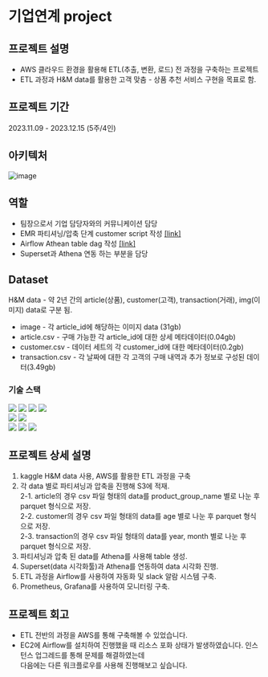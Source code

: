 # 기업연계 project

## 프로젝트 설명
- AWS 클라우드 환경을 활용해 ETL(추출, 변환, 로드) 전 과정을 구축하는 프로젝트
- ETL 과정과 H&M data를 활용한 고객 맞춤 - 상품 추천 서비스 구현을 목표로 함.

## 프로젝트 기간
2023.11.09 - 2023.12.15 (5주/4인)

## 아키텍처
![image](https://github.com/yeardream-de-project-team11/project-team11/assets/104144701/599d8a4a-4499-4121-a609-efc6966a3728)


## 역할 
- 팀장으로서 기업 담당자와의 커뮤니케이션 담당
- EMR 파티셔닝/압축 단계 customer script 작성 [[link]](https://github.com/kclown0/aws-emr-project/blob/main/scripts/emr_parition_customers.py)
- Airflow Athean table dag 작성 [[link]](https://github.com/kclown0/aws-emr-project/blob/main/airflow/dag/athena_create_table.py)
- Superset과 Athena 연동 하는 부분을 담당

## Dataset
H&M data - 약 2년 간의 article(상품), customer(고객), transaction(거래), img(이미지) data로 구분 됨.
- image - 각 article_id에 해당하는 이미지 data (31gb)
- article.csv - 구매 가능한 각 article_id에 대한 상세 메타데이터(0.04gb)
- customer.csv - 데이터 세트의 각 customer_id에 대한 메타데이터(0.2gb)
- transaction.csv - 각 날짜에 대한 각 고객의 구매 내역과 추가 정보로 구성된 데이터(3.49gb)


### 기술 스택
<div style="text-align: left;">
   <img src="https://img.shields.io/badge/EC2-007396?style=for-the-badge&logo=S3&logoColor=white">
  <img src="https://img.shields.io/badge/S3-007396?style=for-the-badge&logo=S3&logoColor=white"> 
  <img src="https://img.shields.io/badge/EMR-3776AB?style=for-the-badge&logo=EMR&logoColor=white">
  <img src="https://img.shields.io/badge/Athena-007395?style=for-the-badge&logo=Athena&logoColor=white">
  <br> <img src="https://img.shields.io/badge/docker-007396?style=for-the-badge&logo=S3&logoColor=white">
   <img src="https://img.shields.io/badge/Airflow-007396?style=for-the-badge&logo=S3&logoColor=white">
  <br> <img src="https://img.shields.io/badge/Superset-007396?style=for-the-badge&logo=S3&logoColor=white">
  <img src="https://img.shields.io/badge/Prometheus-007396?style=for-the-badge&logo=S3&logoColor=white">
  <img src="https://img.shields.io/badge/Grafana-007396?style=for-the-badge&logo=S3&logoColor=white">
  </div>

## 프로젝트 상세 설명
1. kaggle H&M data 사용, AWS를 활용한 ETL 과정을 구축
2. 각 data 별로 파티셔닝과 압축을 진행해 S3에 적재.
  <br> 2-1. article의 경우 csv 파일 형태의 data를 product_group_name 별로 나눈 후 parquet 형식으로 저장.
  <br> 2-2. customer의 경우 csv 파일 형태의 data를 age 별로 나눈 후 parquet 형식으로 저장.
  <br> 2-3. transaction의 경우 csv 파일 형태의 data를 year, month 별로 나눈 후 parquet 형식으로 저장.
3. 파티셔닝과 압축 된 data를 Athena를 사용해 table 생성.
4. Superset(data 시각화툴)과 Athena를 연동하여 data 시각화 진행.
5. ETL 과정을 Airflow를 사용하여 자동화 및 slack 알람 시스템 구축.
6. Prometheus, Grafana를 사용하여 모니터링 구축.

## 프로젝트 회고
- ETL 전반의 과정을 AWS를 통해 구축해볼 수 있었습니다.
- EC2에 Airflow를 설치하여 진행했을 때 리소스 포화 상태가 발생하였습니다. 인스턴스 업그레드를 통해 문제를 해결하였는데 <br>다음에는 다른 워크플로우를 사용해 진행해보고 싶습니다. 

